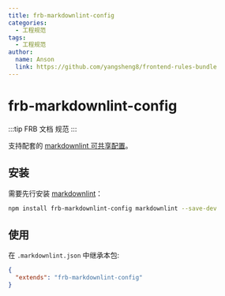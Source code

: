 ```yaml
---
title: frb-markdownlint-config
categories:
  - 工程规范
tags:
  - 工程规范
author:
  name: Anson
  link: https://github.com/yangsheng8/frontend-rules-bundle
---
```


# frb-markdownlint-config

:::tip
FRB 文档 规范
:::

支持配套的 [markdownlint 可共享配置](https://www.npmjs.com/package/markdownlint#optionsconfig)。

## 安装

需要先行安装 [markdownlint](https://www.npmjs.com/package/markdownlint)：

```bash
npm install frb-markdownlint-config markdownlint --save-dev
```

## 使用

在 `.markdownlint.json` 中继承本包:

```json
{
  "extends": "frb-markdownlint-config"
}
```
